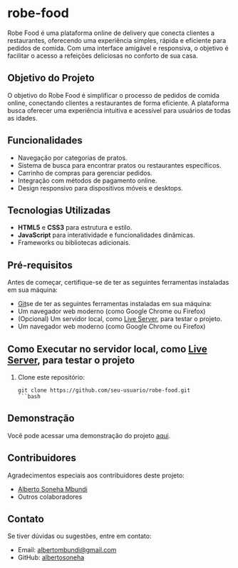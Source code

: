 # robe-food

Robe Food é uma plataforma online de delivery que conecta clientes a restaurantes, oferecendo uma experiência simples, rápida e eficiente para pedidos de comida. Com uma interface amigável e responsiva, o objetivo é facilitar o acesso a refeições deliciosas no conforto de sua casa.

## Objetivo do Projeto

O objetivo do Robe Food é simplificar o processo de pedidos de comida online, conectando clientes a restaurantes de forma eficiente. A plataforma busca oferecer uma experiência intuitiva e acessível para usuários de todas as idades.

## Funcionalidades

- Navegação por categorias de pratos.
- Sistema de busca para encontrar pratos ou restaurantes específicos.
- Carrinho de compras para gerenciar pedidos.
- Integração com métodos de pagamento online.
- Design responsivo para dispositivos móveis e desktops.

## Tecnologias Utilizadas

- **HTML5** e **CSS3** para estrutura e estilo.
- **JavaScript** para interatividade e funcionalidades dinâmicas.
- Frameworks ou bibliotecas adicionais.

## Pré-requisitos

Antes de começar, certifique-se de ter as seguintes ferramentas instaladas em sua máquina:

- [Git](https://git-scm.com/)se de ter as seguintes ferramentas instaladas em sua máquina:
- Um navegador web moderno (como Google Chrome ou Firefox)
- (Opcional) Um servidor local, como [Live Server](https://marketplace.visualstudio.com/items?itemName=ritwickdey.LiveServer), para testar o projeto.
- Um navegador web moderno (como Google Chrome ou Firefox)

## Como Executar no servidor local, como [Live Server](https://marketplace.visualstudio.com/items?itemName=ritwickdey.LiveServer), para testar o projeto

1. Clone este repositório:

   ```bashste repositório:
   git clone https://github.com/seu-usuario/robe-food.git
   ```bash

## Demonstração

Você pode acessar uma demonstração do projeto [aqui](https://robefood.vercel.app).

## Contribuidores

Agradecimentos especiais aos contribuidores deste projeto:

- [Alberto Soneha Mbundi](https://github.com/albertosoneha)
- Outros colaboradores

## Contato

Se tiver dúvidas ou sugestões, entre em contato:

- Email: <albertombundi@gmail.com>
- GitHub: [albertosoneha](https://github.com/albertosoneha)
